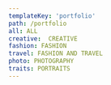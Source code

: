 ```yaml
---
templateKey: 'portfolio'
path: /portfolio
all: ALL
creative:  CREATIVE
fashion: FASHION
travel: FASHION AND TRAVEL
photo: PHOTOGRAPHY
traits: PORTRAITS
---
```

